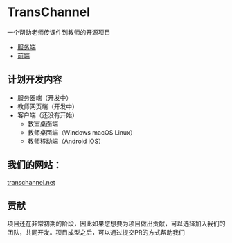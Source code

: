 # TransChannel
一个帮助老师传课件到教师的开源项目
* [服务端](https://github.com/TransChannel/TransChannel-server)
* [前端](https://github.com/TransChannel/TransChannel-frontend)
## 计划开发内容
* 服务器端（开发中）
* 教师网页端（开发中）
* 客户端（还没有开始）
  * 教室桌面端
  * 教师桌面端（Windows macOS Linux）
  * 教师移动端（Android iOS）
## 我们的网站：
[transchannel.net](transchannel.net)
## 贡献
项目还在非常初期的阶段，因此如果您想要为项目做出贡献，可以选择加入我们的团队，共同开发。项目成型之后，可以通过提交PR的方式帮助我们

